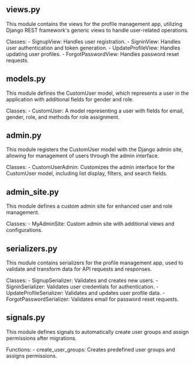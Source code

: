 views.py
--------

This module contains the views for the profile management app, utilizing Django REST framework's generic views to handle user-related operations.

Classes:
    - SignupView: Handles user registration.
    - SigninView: Handles user authentication and token generation.
    - UpdateProfileView: Handles updating user profiles.
    - ForgotPasswordView: Handles password reset requests.

models.py
---------

This module defines the CustomUser model, which represents a user in the application with additional fields for gender and role.

Classes:
    - CustomUser: A model representing a user with fields for email, gender, role, and methods for role assignment.

admin.py
--------

This module registers the CustomUser model with the Django admin site, allowing for management of users through the admin interface.

Classes:
    - CustomUserAdmin: Customizes the admin interface for the CustomUser model, including list display, filters, and search fields.

admin_site.py
-------------

This module defines a custom admin site for enhanced user and role management.

Classes:
    - MyAdminSite: Custom admin site with additional views and configurations.

serializers.py
--------------

This module contains serializers for the profile management app, used to validate and transform data for API requests and responses.

Classes:
    - SignupSerializer: Validates and creates new users.
    - SigninSerializer: Validates user credentials for authentication.
    - UpdateProfileSerializer: Validates and updates user profile data.
    - ForgotPasswordSerializer: Validates email for password reset requests.

signals.py
----------

This module defines signals to automatically create user groups and assign permissions after migrations.

Functions:
    - create_user_groups: Creates predefined user groups and assigns permissions.